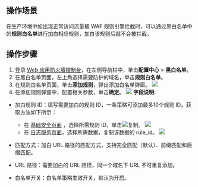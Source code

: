 ## 操作场景
在生产环境中如出现正常访问流量被 WAF 规则引擎拦截时，可以通过黑白名单中的**规则白名单**进行加白相应规则，加白该规则后就不会被拦截。

## 操作步骤
1. 登录 [Web 应用防火墙控制台](https://console.cloud.tencent.com/guanjia/tea-iplist)，在左侧导航栏中，单击**配置中心** > **黑白名单**。
2. 在黑白名单页面，左上角选择需要防护的域名，单击**规则白名单**。
3. 在规则白名单页面，单击**添加规则**，弹出添加白名单弹窗。
![](https://qcloudimg.tencent-cloud.cn/raw/48b09284c689c64dcabcc94a5da7b0b1.png)
4. 在添加规则弹窗中，配置相关参数，单击**确定**。
![](https://qcloudimg.tencent-cloud.cn/raw/854ad20a7729626951c9db820d9a682e.png)
**字段说明:**
 - 加白规则 ID：填写需要加白的规则 ID，一条策略可添加最多10个规则 ID。获取方法如下所示：
    - 在 [基础安全页面](https://console.cloud.tencent.com/guanjia/tea-baseconfig) ，选择所需规则 ID，单击![](https://qcloudimg.tencent-cloud.cn/raw/96488e3534945d95dd1cd5dd047f5104.png)复制。
   ![](https://qcloudimg.tencent-cloud.cn/raw/9dc6474717913d2fa238c2e0a59f762c.png)
	 - 在 [日志服务页面](https://console.cloud.tencent.com/guanjia/tea-attacklog)，选择所需数据，复制该数据的 rule_id。
	 ![](https://qcloudimg.tencent-cloud.cn/raw/951491ec51c0fb8efb7f258b24a5ad7c.png)

 - 匹配方式：加白 URL 路径的匹配方式，支持完全匹配（默认）、前缀匹配和后缀匹配。
 - URL 路径：需要加白的 URL 路径，同一个域名下 URL 不可重复添加。
 - 白名单开关：白名单策略生效开关，默认为开启。
